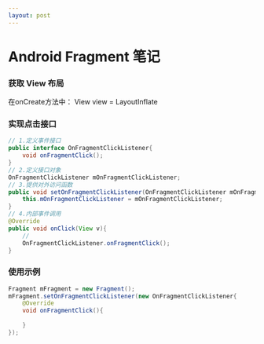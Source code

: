 ```yaml
---
layout: post
---
```


# Android Fragment 笔记

### 获取 View 布局

在onCreate方法中：
View view = LayoutInflate

### 实现点击接口

```java
// 1.定义事件接口
public interface OnFragmentClickListener{
	void onFragmentClick();
}
// 2.定义接口对象
OnFragmentClickListener mOnFragmentClickListener;
// 3.提供对外访问函数
public void setOnFragmentClickListener(OnFragmentClickListener mOnFragmentClickListener){
	this.mOnFragmentClickListener = mOnFragmentClickListener;
}
// 4.内部事件调用
@Override
public void onClick(View v){
    // 
	OnFragmentClickListener.onFragmentClick();
}
```

### 使用示例

```java
Fragment mFragment = new Fragment();
mFragment.setOnFragmentClickListener(new OnFragmentClickListener{
    @Override
    void onFragmentClick(){
        
    }
});
```
